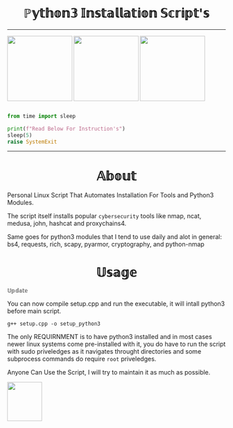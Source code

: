
<h1 align="center">
 ℙ𝕪𝕥𝕙𝕠𝕟𝟛 𝕀𝕟𝕤𝕥𝕒𝕝𝕝𝕒𝕥𝕚𝕠𝕟 𝕊𝕔𝕣𝕚𝕡𝕥'𝕤
</h1>

---

<img height="150" width="150" align="left" src=https://user-images.githubusercontent.com/102762345/190682943-3736e898-ad48-42b2-ac0f-5868705134c1.png><img height="150" width="150" align="center" src=https://user-images.githubusercontent.com/102762345/190683367-c9d86f40-43c7-411e-ad22-6f61531f87d3.png>
<img height="150" width="150" align="left" src=https://user-images.githubusercontent.com/102762345/191647179-d82b71a4-a851-458c-ae19-f917ce6746a0.png>

```python

from time import sleep

print(f"Read Below For Instruction's")
sleep(5)
raise SystemExit

```

---

<h1 align="center">
  𝔸𝕓𝕠𝕦𝕥
</h1>

Personal Linux Script That Automates Installation For Tools and Python3 Modules.

The script itself installs popular `cybersecurity` tools like nmap, ncat, medusa, john, hashcat and proxychains4.

Same goes for python3 modules that I tend to use daily and alot in general: bs4, requests, rich, scapy, pyarmor, cryptography, and python-nmap

<h1 align="center">
  𝕌𝕤𝕒𝕘𝕖
</h1>

`𝕌𝕡𝕕𝕒𝕥𝕖` 

You can now compile setup.cpp and run the executable, it will intall python3 before main script.

```
g++ setup.cpp -o setup_python3
```

The only REQUIRNMENT is to have python3 installed and in most cases newer linux systems come pre-installed with it, you do have to run the script with
sudo priveledges as it navigates throught directories and some subprocess commands do require `root` priveledges.

Anyone Can Use the Script, I will try to maintain it as much as possible.

<img height="90" width="80" align="center" src=https://user-images.githubusercontent.com/102762345/190684335-d8ca7c53-188e-459f-aebc-5b2101e1521c.png>
